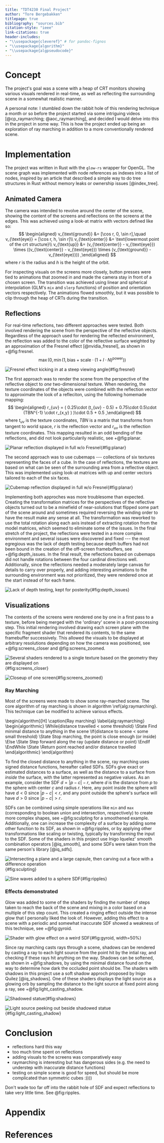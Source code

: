 ```yaml
---
title: "TDT4230 Final Project"
author: "Tore Bergebakken"
titlepage: true
bibliography: "sources.bib"
citation-style: "ieee"
link-citations: true
header-includes:
- "\\usepackage{cleveref}" # for pandoc-fignos
- "\\usepackage{algorithm}"
- "\\usepackage{algpseudocode}"
---
```


# Concept

The project's goal was a scene with a heap of CRT monitors showing various visuals rendered in real-time, as well as reflecting the surrounding scene in a somewhat realistic manner.

A personal note: I stumbled down the rabbit hole of this rendering technique a month or so before the project started via some intriguing videos [@cp_raymarching; @aoc_raymarching], and decided I would delve into this in the project in some way. This is how the project ended up being an exploration of ray marching in addition to a more conventionally rendered scene.


# Implementation

<!-- make this more focused on the points in the project description -->

<!-- This section will go over the various techniques used to render the complete scene and highlight problems. -->

The project was written in Rust with the `glow-rs` wrapper for OpenGL. The scene graph was implemented with node references as indexes into a list of nodes, inspired by an article that described a simple way to do tree structures in Rust without memory leaks or ownership issues [@index_tree].

## Animated Camera

The camera was intended to revolve around the center of the scene, showing the content of the screens and reflections on the screens at the edges. This was achieved using a look-at matrix with vectors defined like so:
$$
\begin{aligned}
  v_{\text{ground}} &= [\cos r, 0, \sin r],\quad
  v_{\text{eye}} = [\cos r, h, \sin r]\\
  v_{\text{center}} &= \text{lowermost point of the crt structure}\\
  v_{\text{up}} &= (v_{\text{center}} - v_{\text{eye}}) \times ((v_{\text{center}} - v_{\text{eye}}) \times (v_{\text{ground}} - v_{\text{eye}}))
,\end{aligned}
$$
where $r$ is the radius and $h$ is the height of the orbit.

For inspecting visuals on the screens more closely, button presses were tied to animations that zoomed in and made the camera stay in front of a chosen screen. The transition was achieved using linear and spherical interpolation (GLM's `mix` and `slerp` functions) of position and orientation vectors respectively.
The animations flowed smoothly, but it was possible to clip through the heap of CRTs during the transition.

## Reflections

For real-time reflections, two different approaches were tested. Both involved rendering the scene from the perspective of the reflective objects. Regardless of the approach used for rendering the reflected environment, the reflection was added to the color of the reflective surface weighted by an approximation of the Fresnel effect [@nvidia_fresnel], as shown in +@fig:fresnel.
$$
\max(0, \min(1, \text{bias} + \text{scale} \cdot (1 + I \cdot N)^{\text{power}}))
$$

![Fresnel effect kicking in at a steep viewing angle](img/reflection_fresnel1.png){#fig:fresnel}

<!-- ### Planar Approach -->

<!-- just render one perspective with relatively wide FOV and map it using [show formula of that function] -->

The first approach was to render the scene from the perspective of the reflective object to _one_ two-dimensional texture. When rendering, the texture coordinates of the objects were combined with the reflection vector to approximate the look of a refleciton, using the following homemade mapping:
$$
\begin{aligned}
  r_{uv} = ( 0.25\cdot (t_{uv} - 0.5) + 0.75\cdot 0.5\cdot  (TBN^{-1} \cdot  r_{x,y} ) )\cdot 0.5 + 0.5
,\end{aligned}
$$
where $t_{uv}$ is the texture coordinates, $TBN$ is a matrix that transforms from tangent to world space, $r$ is the reflection vector and $r_{uv}$ is the reflection texture coordinates. This mapping resulted in an odd bending of the reflections, and did not look particularily realistic, see +@fig:planar.

![Planar reflection displayed in full w/o Fresnel](img/reflection_planar1.png){#fig:planar}

<!-- ### Cubemaps -->

The second approach was to use cubemaps --- collections of six textures representing the faces of a cube. In the case of reflections, the textures are based on what can be seen of the surrounding area from a reflective object. This was implemented using look-at matrices with up and center vectors tailored to each of the six faces.

![Cubemap reflection displayed in full w/o Fresnel](img/reflection_cubemap1.png){#fig:planar}

Implementing both approches was more troublesome than expected. Creating the transformation matrices for the perspectives of the reflective objects turned out to be a minefield of near-solutions that flipped some part of the scene around and sometimes required reversing the winding order to have the result make any sense at all. The transformation was reworked to use the total rotation along each axis instead of extracting rotation from the model matrices, which seemed to eliminate some of the issues.
In the final stretch of the project, the reflections were tested in a more complex environment and several issues were discovered and fixed --- the most egregious was the lack of depth testing because depth buffers had not been bound in the creation of the off-screen framebuffers, see +@fig:depth_issues.
In the final result, the reflections based on cubemaps did not handle rotations between the four cardinal directions well. Additionally, since the reflections needed a moderately large canvas for details to carry over properly, and adding interesting animations to the surrounding environment was not prioritized, they were rendered once at the start instead of for each frame.

![Lack of depth testing, kept for posterity](img/depth_issues.png){#fig:depth_issues}


## Visualizations

The contents of the screens were rendered one by one in a first pass to a texture, before being merged with the 'ordinary' scene in a post-processing step. This initial rendering involved drawing each screen plane with the specific fragment shader that rendered its contents, to the same framebuffer successively. This allowed the visuals to be displayed at arbitrary resolutions depending on how the camera was positioned, see +@fig:screens_closer and @fig:screens_zoomed.

![Several shaders rendered to a single texture based on the geometry they are displayed on](img/screen_texture_closer.png){#fig:screens_closer}

![Closeup of one screen](img/screen_texture_zoom.png){#fig:screens_zoomed}

### Ray Marching

<!-- involves sampling a distance estimator -->

Most of the screens were made to show some ray-marched scene. The core algorithm of ray marching is shown in algorithm \ref{alg:raymarching}. This technique can be modified to achieve various effects.

<!-- TODO this needs to go I think -->
\begin{algorithm}[H]
\caption{Ray marching}
\label{alg:raymarching}
\begin{algorithmic}
\While{distance travelled $<$ some threshold}
    \State Find minimal distance to anything in the scene
    \If{distance to scene $<$ some small threshold}
        \State Stop marching, the point is close enough (or inside)
    \Else
        \State Step forward along the ray (update distance or point)
    \EndIf 
\EndWhile
\State \Return point reached and/or distance travelled
\end{algorithmic}
\end{algorithm}

<!-- ### Signed Distance Functions -->

To find the closed distance to anything in the scene, ray marching uses signed distance functions, hereafter called SDFs. SDFs give exact or estimated distances to a surface, as well as the distance to a surface from _inside_ the surface, with the latter represented as negative values. As an example, consider the SDF
$d = |p - c| - r,$
where $d$ is the distance from $p$ to the sphere with center $c$ and radius $r$. Here, any point inside the sphere will have $d < 0$ since $|p - c| < r$, and any point outside the sphere's surface will have $d > 0$ since $|p - c| > r$.

<!-- simple illustration and explanation of sphere sdf -->

SDFs can be combined using simple operations like `min` and `max` (corresponding to boolean union and intersection, respectively) to create more complex shapes, see +@fig:sculpting for a smoothened example. Additionally, one can increase the complexity of a surface by adding some other function to its SDF, as shown in +@fig:ripples, or by applying other transformations like scaling or twisting, typically by transforming the input to the SDF.
Some of the shaders in this project use Inigo Iquelez' smooth combination operators [@iq_smooth], and some SDFs were taken from the same person's library [@iq_sdfs].

![Intersecting a plane and a large capsule, then carving out a face with a difference operation](img/sculpting.png){#fig:sculpting}

![Sine waves added to a sphere SDF](img/ripples.png){#fig:ripples}


<!-- mention using iq's smooth operators -->

### Effects demonstrated

<!-- ### Bloom -->

Glow was added to some of the shaders by finding the number of steps taken to reach the back of the scene and mixing in a color based on a multiple of this step count. This created a ringing effect outside the intense glow that I personally liked the look of. However, adding this effect to a scene with a periodic and somewhat inaccurate SDF showed a weakness of this technique, see +@fig:gyroid.

![Shader with glow effect on a weird SDF](img/gyroid.png){#fig:gyroid, width=50%}

<!-- pic of gyroid shader maybe -->

<!-- Similarly to glow, it is possible to use the number of steps travelled along a ray to approximate the complexity of the scene at the point it hits. -->
<!-- (did not really do ambient occlusion) -->

<!-- ## Shadows -->

Since ray marching casts rays through a scene, shadows can be rendered by casting a ray to each light source from the point hit by the intial ray, and checking if these rays hit anything on the way. Shadows can be softened, as shown in +@fig:shadows, by using the minimal distance found on the way to determine how dark the occluded point should be.
The shaders with shadows in this project use a soft shadow approch proposed by Inigo Quilez [@iq_shadows].
One of these shaders displays the light source as a glowing orb by sampling the distance to the light source at fixed point along a ray, see +@fig:light_casting_shadow.

![Shadowed statue](img/shadows1.png){#fig:shadows}

![Light source peeking out beside shadowed statue](img/shadows2.png){#fig:light_casting_shadow}

<!-- show that shadow thing -->

<!-- ## Volumetrics -->



# Conclusion

- reflections hard this way
- too much time spent on reflections
- adding visuals to the screens was comparatively easy
- raymarching is interesting but has dangerous sides (e.g. the need to understep with inaccurate distance functions)
- testing on simple scene is good for speed, but should be more complicated than symmetric cubes :))))

Don't wade too far off into the rabbit hole of SDF and expect reflections to take very little time. See @fig:ripples.


# Appendix

# References

